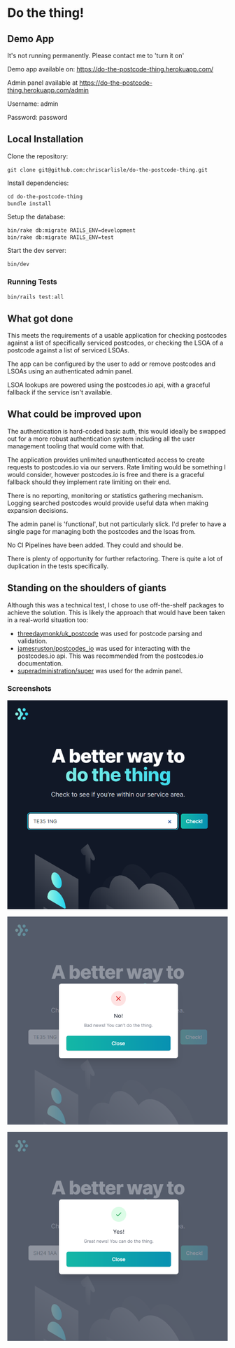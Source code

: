 # Do the thing!

## Demo App

It's not running permanently. Please contact me to 'turn it on'

Demo app available on: https://do-the-postcode-thing.herokuapp.com/

Admin panel available at https://do-the-postcode-thing.herokuapp.com/admin

Username: admin

Password: password

## Local Installation

Clone the repository:

```
git clone git@github.com:chriscarlisle/do-the-postcode-thing.git
```

Install dependencies:
```
cd do-the-postcode-thing
bundle install
```

Setup the database:
```
bin/rake db:migrate RAILS_ENV=development
bin/rake db:migrate RAILS_ENV=test
```

Start the dev server:
```
bin/dev
```

### Running Tests

```
bin/rails test:all
```

## What got done

This meets the requirements of a usable application for checking postcodes against a list of specifically serviced postcodes, or checking the LSOA of a postcode against a list of serviced LSOAs.

The app can be configured by the user to add or remove postcodes and LSOAs using an authenticated admin panel.

LSOA lookups are powered using the postcodes.io api, with a graceful fallback if the service isn't available.

## What could be improved upon

The authentication is hard-coded basic auth, this would ideally be swapped out for a more robust authentication system including all the user management tooling that would come with that.

The application provides unlimited unauthenticated access to create requests to postcodes.io via our servers. Rate limiting would be something I would consider, however postcodes.io is free and there is a graceful fallback should they implement rate limiting on their end.

There is no reporting, monitoring or statistics gathering mechanism. Logging searched postcodes would provide useful data when making expansion decisions.

The admin panel is 'functional', but not particularly slick. I'd prefer to have a single page for managing both the postcodes and the lsoas from.

No CI Pipelines have been added. They could and should be.

There is plenty of opportunity for further refactoring. There is quite a lot of duplication in the tests specifically.

## Standing on the shoulders of giants

Although this was a technical test, I chose to use off-the-shelf packages to achieve the solution. This is likely the approach that would have been taken in a real-world situation too:

* [threedaymonk/uk_postcode](https://github.com/threedaymonk/uk_postcode) was used for postcode parsing and validation.
* [jamesruston/postcodes_io](https://github.com/jamesruston/postcodes_io) was used for interacting with the postcodes.io api. This was recommended from the postcodes.io documentation.
* [superadministration/super](https://github.com/superadministration/super) was used for the admin panel.

### Screenshots

![Home](./docs/images/home.png)

![No!](./docs/images/no.png)

![Yes!](./docs/images/yes.png)
